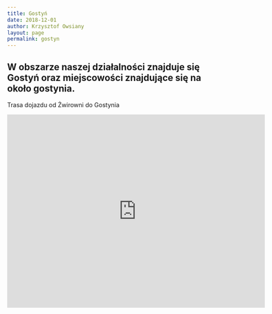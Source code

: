 ```yaml
---
title: Gostyń
date: 2018-12-01
author: Krzysztof Owsiany
layout: page
permalink: gostyn
---
```


## W obszarze naszej działalności znajduje się Gostyń oraz miejscowości znajdujące się na około gostynia.


Trasa dojazdu od Żwirowni do Gostynia

<iframe src="https://www.google.com/maps/embed?pb=!1m28!1m12!1m3!1d157848.44220445974!2d16.543864701285464!3d51.81745358299078!2m3!1f0!2f0!3f0!3m2!1i1024!2i768!4f13.1!4m13!3e6!4m5!1s0x4705bf8adc87b77f%3A0x5936643443e045b!2sWolno%C5%9Bci+15%2C+64-140+W%C5%82oszakowice!3m2!1d51.925357!2d16.3558541!4m5!1s0x47050c24afe812fd%3A0xfd09e37907ee05ce!2zR29zdHnFhCwgNjMtODAw!3m2!1d51.8786!2d17.01215!5e0!3m2!1spl!2spl!4v1547536105796" width="600" height="450" frameborder="0" style="border:0" allowfullscreen></iframe>